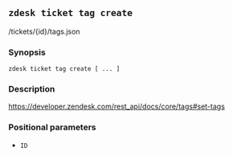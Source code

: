 ## `zdesk ticket tag create`

/tickets/{id}/tags.json

### Synopsis

    zdesk ticket tag create [ ... ]

### Description

https://developer.zendesk.com/rest_api/docs/core/tags#set-tags

### Positional parameters

* `ID`

